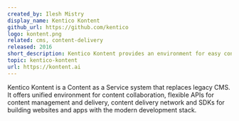 ```yaml
---
created_by: Ilesh Mistry
display_name: Kentico Kontent
github_url: https://github.com/kentico
logo: kontent.png
related: cms, content-delivery
released: 2016
short_description: Kentico Kontent provides an environment for easy content collaboration and features a flexible API to power modern websites/apps.
topic: kentico-kontent
url: https://kontent.ai
---
```

Kentico Kontent is a Content as a Service system that replaces legacy CMS. It offers unified environment for content collaboration, flexible APIs for content management and delivery, content delivery network and SDKs for building websites and apps with the modern development stack.

